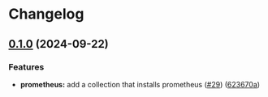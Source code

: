 # Changelog

## [0.1.0](https://github.com/mateusz-uminski/ansible-collections/compare/prometheus-v0.0.1...prometheus-v0.1.0) (2024-09-22)


### Features

* **prometheus:** add a collection that installs prometheus ([#29](https://github.com/mateusz-uminski/ansible-collections/issues/29)) ([623670a](https://github.com/mateusz-uminski/ansible-collections/commit/623670ac4532a9c7e96a7e5678cc49fff6a027e5))
